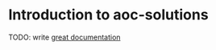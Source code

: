 # Introduction to aoc-solutions

TODO: write [great documentation](http://jacobian.org/writing/what-to-write/)
